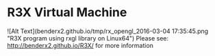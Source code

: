 R3X Virtual Machine
===
![Alt Text](benderx2.github.io/tmp/rx_opengl_2016-03-04 17:35:45.png "R3X program using rxgl library on Linux64")
Please see: http://benderx2.github.io/R3X/ for more information
